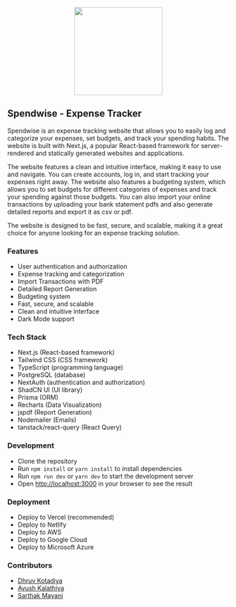 <p align="center">
  <img src="https://i.imgur.com/HQABOAl.jpg" width="200" height="200" />
</p>

## Spendwise - Expense Tracker

Spendwise is an expense tracking website that allows you to easily log and categorize your expenses, set budgets, and track your spending habits. The website is built with Next.js, a popular React-based framework for server-rendered and statically generated websites and applications.

The website features a clean and intuitive interface, making it easy to use and navigate. You can create accounts, log in, and start tracking your expenses right away. The website also features a budgeting system, which allows you to set budgets for different categories of expenses and track your spending against those budgets. You can also import your online transactions by uploading your bank statement pdfs and also generate detailed reports and export it as csv or pdf.

The website is designed to be fast, secure, and scalable, making it a great choice for anyone looking for an expense tracking solution.

### Features

- User authentication and authorization
- Expense tracking and categorization
- Import Transactions with PDF
- Detailed Report Generation
- Budgeting system
- Fast, secure, and scalable
- Clean and intuitive interface
- Dark Mode support

### Tech Stack

- Next.js (React-based framework)
- Tailwind CSS (CSS framework)
- TypeScript (programming language)
- PostgreSQL (database)
- NextAuth (authentication and authorization)
- ShadCN UI (UI library)
- Prisma (ORM)
- Recharts (Data Visualization)
- jspdf (Report Generation)
- Nodemailer (Emails)
- tanstack/react-query (React Query)

### Development

- Clone the repository
- Run `npm install` or `yarn install` to install dependencies
- Run `npm run dev` or `yarn dev` to start the development server
- Open [http://localhost:3000](http://localhost:3000) in your browser to see the result

### Deployment

- Deploy to Vercel (recommended)
- Deploy to Netlify
- Deploy to AWS
- Deploy to Google Cloud
- Deploy to Microsoft Azure

### Contributors

- [Dhruv Kotadiya](https://github.com/DhruvK007)
- [Ayush Kalathiya](https://github.com/Ayushkalathiya)
- [Sarthak Mayani](https://github.com/MACOOF)
